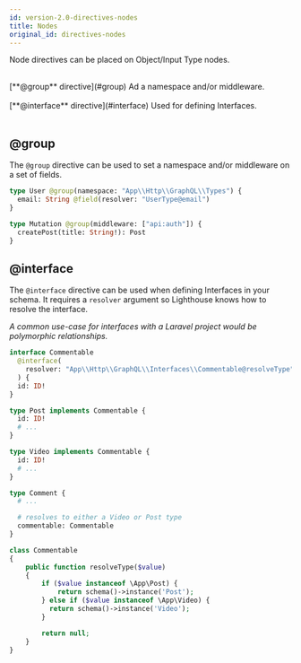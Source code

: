 ```yaml
---
id: version-2.0-directives-nodes
title: Nodes
original_id: directives-nodes
---
```


Node directives can be placed on Object/Input Type nodes.

<br />
[**@group** directive](#group) Ad a namespace and/or middleware.<br /><br />
[**@interface** directive](#interface) Used for defining Interfaces.<br />
<br />

## @group

The `@group` directive can be used to set a namespace and/or middleware on a set of fields.

```graphql
type User @group(namespace: "App\\Http\\GraphQL\\Types") {
  email: String @field(resolver: "UserType@email")
}

type Mutation @group(middleware: ["api:auth"]) {
  createPost(title: String!): Post
}
```

## @interface

The `@interface` directive can be used when defining Interfaces in your schema. It requires a `resolver` argument so Lighthouse knows how to resolve the interface.

_A common use-case for interfaces with a Laravel project would be polymorphic relationships._

```graphql
interface Commentable
  @interface(
    resolver: "App\\Http\\GraphQL\\Interfaces\\Commentable@resolveType"
  ) {
  id: ID!
}

type Post implements Commentable {
  id: ID!
  # ...
}

type Video implements Commentable {
  id: ID!
  # ...
}

type Comment {
  # ...

  # resolves to either a Video or Post type
  commentable: Commentable
}
```

```php
class Commentable
{
    public function resolveType($value)
    {
        if ($value instanceof \App\Post) {
            return schema()->instance('Post');
        } else if ($value instanceof \App\Video) {
          return schema()->instance('Video');
        }

        return null;
    }
}
```
